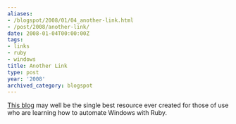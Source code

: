 ```yaml
---
aliases:
- /blogspot/2008/01/04_another-link.html
- /post/2008/another-link/
date: 2008-01-04T00:00:00Z
tags:
- links
- ruby
- windows
title: Another Link
type: post
year: '2008'
archived_category: blogspot
---
```

<a href="http://rubyonwindows.blogspot.com/">This blog</a> may well be the single best resource ever created for those of use who are learning how to automate Windows with Ruby.
<!--more-->
